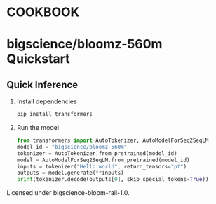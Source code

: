 # COOKBOOK

# bigscience/bloomz-560m Quickstart
## Quick Inference
1. Install dependencies
   ```bash
   pip install transformers
   ```
2. Run the model
   ```python
   from transformers import AutoTokenizer, AutoModelForSeq2SeqLM
   model_id = "bigscience/bloomz-560m"
   tokenizer = AutoTokenizer.from_pretrained(model_id)
   model = AutoModelForSeq2SeqLM.from_pretrained(model_id)
   inputs = tokenizer("Hello world", return_tensors="pt")
   outputs = model.generate(**inputs)
   print(tokenizer.decode(outputs[0], skip_special_tokens=True))
   ```
Licensed under bigscience-bloom-rail-1.0.